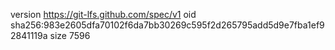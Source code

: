 version https://git-lfs.github.com/spec/v1
oid sha256:983e2605dfa70102f6da7bb30269c595f2d265795add5d9e7fba1ef92841119a
size 7596
